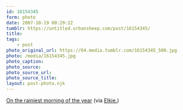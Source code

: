 ```yaml
---
id: 16154345
form: photo
date: 2007-10-19 00:29:22
tumblr: https://untitled.urbansheep.com/post/16154345/
title:
tags:
    - post
photo_original_url: https://64.media.tumblr.com/16154345_500.jpg
photo: /media/16154345.jpg
photo_caption: 
photo_source:
photo_source_url:
photo_source_title:
layout: post-photo.njk
---
```


<p><a href="http://www.flickr.com/photos/akkie_kakkie/718616780/">On the rainiest morning of the year</a> (via <a href="http://flickr.com/photos/akkie_kakkie">Elkie.</a>)</p>
